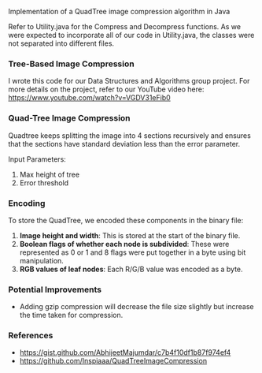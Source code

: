 Implementation of a QuadTree image compression algorithm in Java


Refer to Utility.java for the Compress and Decompress functions. As we were expected to incorporate all of our code in Utility.java, the classes were not separated into different files.

### Tree-Based Image Compression
I wrote this code for our Data Structures and Algorithms group project. 
For more details on the project, refer to our YouTube video here: https://www.youtube.com/watch?v=VGDV31eFib0

### Quad-Tree Image Compression
Quadtree keeps splitting the image into 4 sections recursively and ensures that the sections have standard deviation less than the error parameter.

Input Parameters:
1. Max height of tree
2. Error threshold

### Encoding
To store the QuadTree, we encoded these components in the binary file:
1. **Image height and width**: This is stored at the start of the binary file.
2. **Boolean flags of whether each node is subdivided**: These were represented as 0 or 1 and 8 flags were put together in a byte using bit manipulation.
3. **RGB values of leaf nodes**: Each R/G/B value was encoded as a byte.

### Potential Improvements
- Adding gzip compression will decrease the file size slightly but increase the time taken for compression.

### References
- https://gist.github.com/AbhijeetMajumdar/c7b4f10df1b87f974ef4
- https://github.com/Inspiaaa/QuadTreeImageCompression
